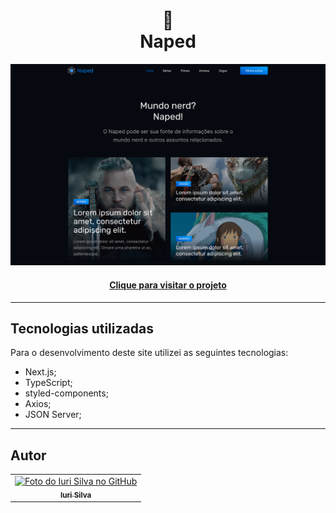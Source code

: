 <h1 align="center">
  📰<br>Naped
</h1>

![Resultado final do projeto](public/preview.png)

<h4 align="center"><a href="https://efront-naped.vercel.app/">Clique para visitar o projeto</a></h4>

---

<h2>Tecnologias utilizadas</h2>

Para o desenvolvimento deste site utilizei as seguintes tecnologias:

- Next.js;
- TypeScript;
- styled-components;
- Axios;
- JSON Server;

---

<h2>Autor</h2>

<table>
  <tr>
    <td align="center">
      <a href="https://github.com/iuricode">
        <img src="https://avatars3.githubusercontent.com/u/31936044" width="100px;" alt="Foto do Iuri Silva no GitHub"/><br>
        <sub>
          <b>Iuri Silva</b>
        </sub>
      </a>
    </td>
  </tr>
</table>
